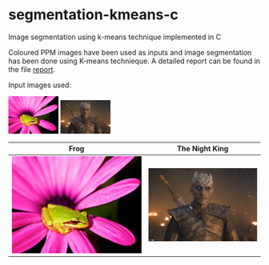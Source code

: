 # segmentation-kmeans-c
Image segmentation using k-means technique implemented in C

Coloured PPM images have been used as inputs and image segmentation has been done using K-means technieque. A detailed report can be found in the file [report](https://github.com/archity/segmentation-kmeans-c/blob/main/report.pdf).

Input images used:


<p float="left">
  <img src="https://github.com/archity/segmentation-kmeans-c/blob/main/pix/frog.png" width="100" />
  <img src="https://github.com/archity/segmentation-kmeans-c/blob/main/pix/tnk.png" width="100" /> 
</p>



Frog             |  The Night King
:-------------------------:|:-------------------------:
![](https://github.com/archity/segmentation-kmeans-c/blob/main/pix/frog.png)  |  ![](https://github.com/archity/segmentation-kmeans-c/blob/main/pix/tnk.png)